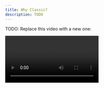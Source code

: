 ```yaml
---
title: Why Classic?
description: TODO
---
```


TODO: Replace this video with a new one:

<Video name="Hi" youtube="5_WGgiumARc" />

Did it render?
